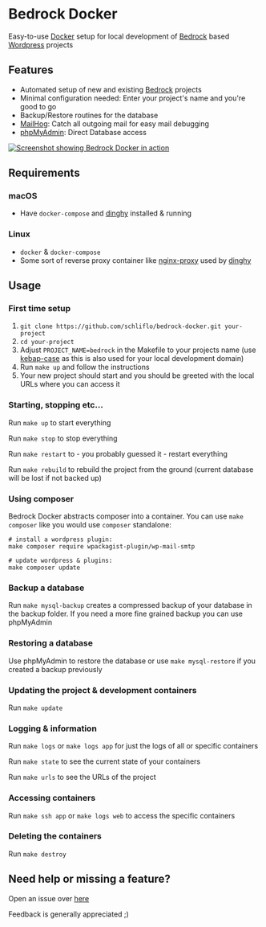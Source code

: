 # Bedrock Docker
Easy-to-use [Docker](https://www.docker.com/) setup for local development of [Bedrock](https://github.com/roots/bedrock) based [Wordpress](https://wordpress.org/) projects

## Features
- Automated setup of new and existing [Bedrock](https://github.com/roots/bedrock) projects
- Minimal configuration needed: Enter your project's name and you're good to go
- Backup/Restore routines for the database
- [MailHog](https://github.com/mailhog/MailHog): Catch all outgoing mail for easy mail debugging
- [phpMyAdmin](https://github.com/phpmyadmin/phpmyadmin): Direct Database access

[![Screenshot showing Bedrock Docker in action](https://user-images.githubusercontent.com/9881672/33634343-21380236-da14-11e7-8322-8896341115c9.png "Screenshot")](https://user-images.githubusercontent.com/9881672/33634343-21380236-da14-11e7-8322-8896341115c9.png)
## Requirements

### macOS
- Have `docker-compose` and [dinghy](https://github.com/codekitchen/dinghy) installed & running

### Linux
- `docker` & `docker-compose`
- Some sort of reverse proxy container like [nginx-proxy](https://github.com/jwilder/nginx-proxy) used by [dinghy](https://github.com/codekitchen/dinghy) 

## Usage

### First time setup
1. `git clone https://github.com/schliflo/bedrock-docker.git your-project`
1. `cd your-project`
1. Adjust `PROJECT_NAME=bedrock` in the Makefile to your projects name (use [kebap-case](https://stackoverflow.com/questions/11273282/whats-the-name-for-hyphen-separated-case/12273101#12273101) as this is also used for your local development domain)
1. Run `make up` and follow the instructions
1. Your new project should start and you should be greeted with the local URLs where you can access it

### Starting, stopping etc...
Run `make up` to start everything

Run `make stop` to stop everything

Run `make restart` to - you probably guessed it - restart everything

Run `make rebuild` to rebuild the project from the ground (current database will be lost if not backed up)

### Using composer
Bedrock Docker abstracts composer into a container. You can use `make composer` like you would use `composer` standalone:

    # install a wordpress plugin:
    make composer require wpackagist-plugin/wp-mail-smtp
    
    # update wordpress & plugins:
    make composer update


### Backup a database
Run `make mysql-backup` creates a compressed backup of your database in the backup folder. If you need a more fine grained backup you can use phpMyAdmin

### Restoring a database
Use phpMyAdmin to restore the database or use `make mysql-restore` if you created a backup previously

### Updating the project & development containers
Run `make update`

### Logging & information
Run `make logs` or `make logs app` for just the logs of all or specific containers

Run `make state` to see the current state of your containers

Run `make urls` to see the URLs of the project

### Accessing containers
Run `make ssh app` or `make logs web` to access the specific containers

### Deleting the containers
Run `make destroy`

## Need help or missing a feature?
Open an issue over [here](https://github.com/schliflo/bedrock-docker/issues)

Feedback is generally appreciated ;)

